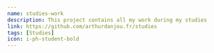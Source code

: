 ```yaml
---
name: studies-work
description: This project contains all my work during my studies
link: https://github.com/arthurdanjou.fr/studies
tags: [Studies]
icon: i-ph-student-bold
---
```

